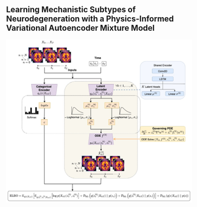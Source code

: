 ## Learning Mechanistic Subtypes of Neurodegeneration with a Physics-Informed Variational Autoencoder Mixture Model
![Schematic of BrainPhys](mixture.jpg)
